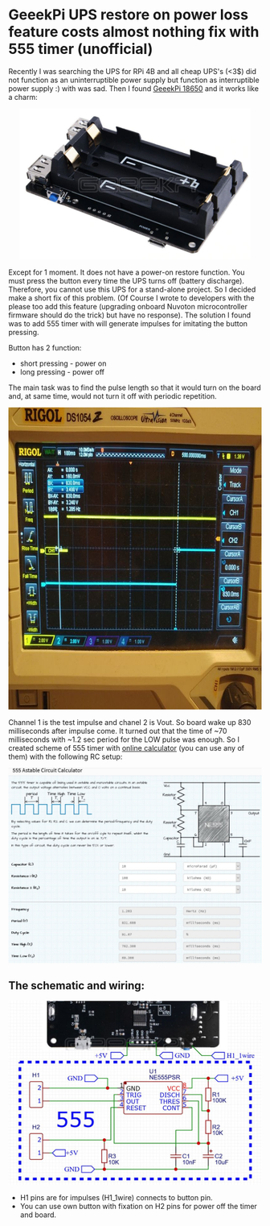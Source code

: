 # GeeekPi UPS restore on power loss feature costs almost nothing fix with 555 timer (unofficial)
Recently I was searching the UPS for RPi 4B and all cheap UPS's (<3$) did not function as an uninterruptible power supply but function as interruptible power supply :) with was sad.
Then I found [GeeekPi 18650](https://aliexpress.ru/item/33011106536.html?spm=a2g0o.productlist.0.0.2c3b4bb5S8H6NC&algo_pvid=a5cdb866-c0a1-4a2b-a3bd-09a6f57ff75d&algo_expid=a5cdb866-c0a1-4a2b-a3bd-09a6f57ff75d-0&btsid=0b8b036316076217905251854ea032&ws_ab_test=searchweb0_0,searchweb201602_,searchweb201603_&sku_id=67157312088) and it works like a charm:

<p align="center">
  <img width="460" height="300" src="https://github.com/Siegurd01/GeeekPi-18650-Hardware-Fix/blob/main/photo/UPS.jpg">
</p>

Except for 1 moment. It does not have a power-on restore function. You must press the button every time the UPS turns off (battery discharge). Therefore, you cannot use this UPS for a stand-alone project.
So I decided make a short fix of this problem. (Of Course I wrote to developers with the please too add this feature (upgrading onboard Nuvoton microcontroller firmware should do the trick) but have no response). 
The solution I found was to add 555 timer with will generate impulses for imitating the button pressing.

Button has 2 function:
 * short pressing - power on
 * long pressing - power off 

The main task was to find the pulse length so that it would turn on the board and, at same time, would not turn it off with periodic repetition.

<p align="center">
  <img width="800" height="600" src="https://github.com/Siegurd01/GeeekPi-18650-Hardware-Fix/blob/main/photo/Oscill.jpg">
</p>

Channel 1 is the test impulse and chanel 2 is Vout. So board wake up 830 milliseconds after impulse come.
It turned out that the time of ~70 milliseconds with ~1.2 sec period for the LOW pulse was enough.
So I created scheme of 555 timer with [online calculator](https://ohmslawcalculator.com/555-astable-calculator) (you can use any of them) with the following RC setup:

![](https://github.com/Siegurd01/GeeekPi-18650-Hardware-Fix/blob/main/photo/555%20calc.jpg)

## The schematic and wiring:

![](https://github.com/Siegurd01/GeeekPi-18650-Hardware-Fix/blob/main/photo/scheme1.jpg)

* H1 pins are for impulses (H1_1wire) connects to button pin.
* You can use own button with fixation on H2 pins for power off the timer and board.
